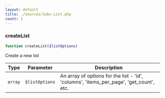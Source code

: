 ```yaml
---
layout: default
title: ./Sources/Subs-List.php
count: 1
---
```


### createList

```php
function createList($listOptions)
```
Create a new list



Type|Parameter|Description
---|---|---
`array`|`$listOptions`|An array of options for the list - 'id', 'columns', 'items_per_page', 'get_count', etc.

